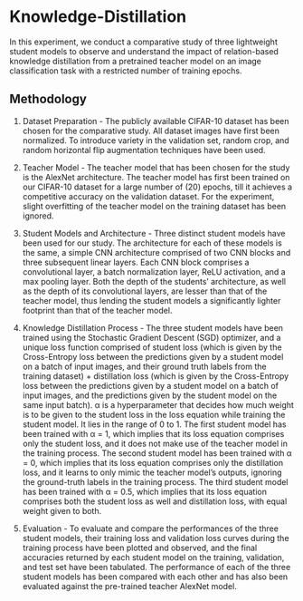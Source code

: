 # Knowledge-Distillation

In this experiment, we conduct a comparative study of three lightweight student models to observe and understand the impact of relation-based knowledge distillation from a pretrained teacher model on an image classification task with a restricted number of training epochs.

## Methodology

1. Dataset Preparation - The publicly available CIFAR-10 dataset has been chosen for the comparative study. All dataset images have first been normalized. To introduce variety in the validation set, random crop, and
random horizontal flip augmentation techniques have been used.

2. Teacher Model - The teacher model that has been chosen for the study is the AlexNet architecture. The teacher model has first been trained on our CIFAR-10 dataset for a large number of (20) epochs, till it achieves a competitive accuracy on the validation dataset. For the experiment, slight overfitting of the teacher model on the training dataset has been ignored.

3. Student Models and Architecture - Three distinct student models have been used for our study. The architecture for each of these models is the same, a simple CNN architecture comprised of two CNN blocks and three subsequent linear layers. Each CNN block comprises a convolutional layer, a batch normalization layer, ReLU activation, and a max pooling layer. Both the depth of the students’ architecture, as well as the depth of its convolutional layers, are lesser than that of the teacher model, thus lending the student models a significantly lighter footprint than that of the teacher model.

4. Knowledge Distillation Process - The three student models have been trained using the Stochastic Gradient Descent (SGD) optimizer, and a unique loss function comprised of student loss (which is given by the Cross-Entropy loss between the predictions given by a student model on a batch of input images, and their ground truth labels from the training dataset) + distillation loss (which is given by the Cross-Entropy loss between the predictions given by a student model on a batch of input images, and the predictions given by the student model on the same input batch). α is a hyperparameter that decides how much weight is to
be given to the student loss in the loss equation while training the student model. It lies in the range of 0 to 1.
The first student model has been trained with α = 1, which implies that its loss equation comprises only the student loss, and it does not make use of the teacher model in the training process. The second student model has been trained with α = 0, which implies that its loss equation comprises only the distillation loss, and it learns to only mimic the teacher model’s outputs, ignoring the ground-truth labels in the training
process. The third student model has been trained with α = 0.5, which implies that its loss equation comprises both the student loss as well and distillation loss, with equal weight given to both.

5. Evaluation - To evaluate and compare the performances of the three student models, their training loss and validation loss curves during the training process have been plotted and observed, and the final accuracies returned by each student model on the training, validation, and test set have been tabulated. The performance of each of the three student models has been compared with each other and has also been evaluated against the pre-trained teacher AlexNet model.
